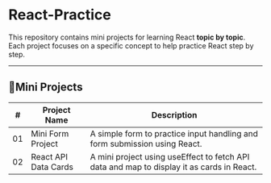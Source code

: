 # React-Practice

This repository contains mini projects for learning React **topic by topic**.  
Each project focuses on a specific concept to help practice React step by step.  

---

## 📝Mini Projects

| # | Project Name | Description |
|---|--------------|-------------|
| 01 | Mini Form Project | A simple form to practice input handling and form submission using React. |
| 02 | React API Data Cards | A mini project using useEffect to fetch API data and map to display it as cards in React. |